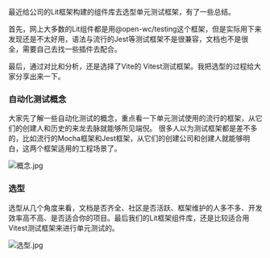 
最近给公司的Lit框架构建的组件库去选型单元测试框架，有了一些总结。

首先，网上大多数的Lit组件都是用@open-wc/testing这个框架，但是实际用下来发现还是不太好用，语法与流行的Jest等测试框架不是很兼容，文档也不是很全，需要自己去找一些插件去配合。

最后，通过对比和分析，还是选择了Vite的 Vitest测试框架。我把选型的过程给大家分享出来一下。

### 自动化测试概念

大家先了解一些自动化测试的概念，重点看一下单元测试使用的流行的框架，从它们的创建人和历史的来龙去脉就能够所见端倪。
很多人以为测试框架都是差不多的，比如流行的Mocha框架和Jest框架，从它们的创建公司和创建人就能够明白，这两个框架适用的工程场景了。

![概念.jpg]({{site.baseurl}}/asserts/概念.jpg)


### 选型

选型从几个角度来看，文档是否齐全、社区是否活跃、框架维护的人多不多、开发效率高不高、是否适合你的项目。最后我们的Lit框架组件库，还是比较适合用Vitest测试框架来进行单元测试的。

![选型.jpg]({{site.baseurl}}/asserts/选型.jpg)



